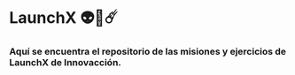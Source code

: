 # LaunchX 👽🚀☄️
### Aquí se encuentra el repositorio de las misiones y ejercicios de LaunchX de Innovacción.

